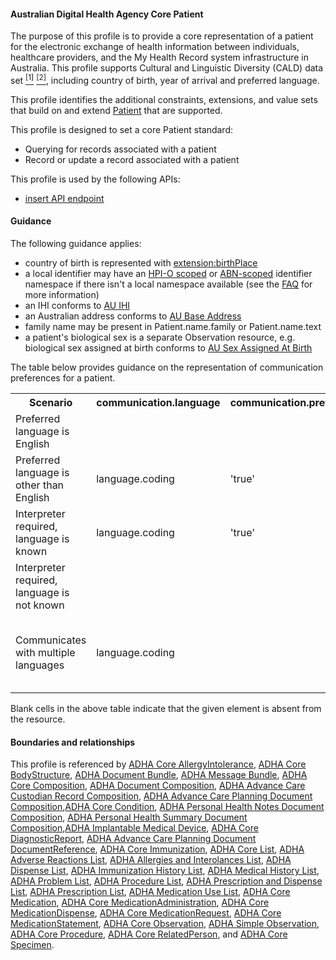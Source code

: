 #### Australian Digital Health Agency Core Patient
The purpose of this profile is to provide a core representation of a patient for the electronic exchange of health information between individuals, healthcare providers, and the My Health Record system infrastructure in Australia. This profile supports Cultural and Linguistic Diversity (CALD) data set [<sup>[1]</sup>](https://www.abs.gov.au/AUSSTATS/abs@.nsf/Latestproducts/1289.0Main%20Features11999) [<sup>[2]</sup>](https://meteor.aihw.gov.au/content/index.phtml/itemId/491352), including country of birth, year of arrival and preferred language.

This profile identifies the additional constraints, extensions, and value sets that build on and extend [Patient](http://hl7.org/fhir/R4/patient.html) that are supported. 

This profile is designed to set a core Patient standard:
* Querying for records associated with a patient
* Record or update a record associated with a patient

This profile is used by the following APIs:
* [insert API endpoint](StructureDefinition-TBD-1.html)


#### Guidance
The following guidance applies:
* country of birth is represented with [extension:birthPlace](StructureDefinition-patient-ident-1-definitions.html#Patient.extension:birthPlace)
* a local identifier may have an [HPI-O scoped](http://ns.electronichealth.net.au/id/hpio-scoped/medicalrecord/1.0/index.html) or [ABN-scoped](http://ns.electronichealth.net.au/id/abn-scoped/medicalrecord/1.0/index.html) identifier namespace if there isn't a local namespace available (see the [FAQ](https://github.com/AuDigitalHealth/ci-fhir-r4/wiki/Frequently-Asked-Questions) for more information)
* an IHI conforms to [AU IHI](http://build.fhir.org/ig/hl7au/au-fhir-base/StructureDefinition-au-address.html)
* an Australian address conforms to [AU Base Address](http://build.fhir.org/ig/hl7au/au-fhir-base/StructureDefinition-au-ihi.html)
* family name may be present in Patient.name.family or Patient.name.text
* a patient's biological sex is a separate Observation resource, e.g. biological sex assigned at birth conforms to [AU Sex Assigned At Birth](http://build.fhir.org/ig/hl7au/au-fhir-base/StructureDefinition-au-sexassignedatbirth.html)

The table below provides guidance on the representation of communication preferences for a patient.
<table class="list" style="width:100%">
    <colgroup>
       <col span="1" style="width: 20%;"/>
       <col span="1" style="width: 18%;"/>
       <col span="1" style="width: 18%;"/>
       <col span="1" style="width: 20%;"/>
       <col span="1" style="width: 24%;"/>
    </colgroup>
	<tbody>
      <tr>
        <th>Scenario</th>
        <th>communication.language</th>
        <th>communication.preferred</th>
        <th>extension:interpreterRequired</th>
		<th>Notes</th>
      </tr>
      <tr>
        <td>Preferred language is English</td>
        <td></td>
        <td></td>
        <td></td>
        <td>No element sent, as per the guidance in the <a href="http://hl7.org/fhir/patient-definitions.html#Patient.communication">Comments</a> of Patient.communication</td>
      </tr>
      <tr>
        <td>Preferred language is other than English</td>
        <td>language.coding</td>
        <td>'true'</td>
        <td></td>
        <td></td>
      </tr>
      <tr>
        <td>Interpreter required, language is known</td>
        <td>language.coding</td>
        <td>'true'</td>
        <td>'true'</td>
        <td></td>
      </tr>
      <tr>
        <td>Interpreter required, language is not known</td>
        <td></td>
        <td></td>
        <td>'true'</td>
        <td></td>
      </tr>
      <tr>
        <td>Communicates with multiple languages</td>
        <td>language.coding</td>
        <td></td>
        <td></td>
        <td>Each language instantiated in separate communication nodes; communication.preferred and extension:interpreterRequired may be sent as needed.</td>
      </tr>
    </tbody>
</table>

Blank cells in the above table indicate that the given element is absent from the resource.

#### Boundaries and relationships
This profile is referenced by 
[ADHA Core AllergyIntolerance](StructureDefinition-dh-allergyintolerance-core-1.html), 
[ADHA Core BodyStructure](StructureDefinition-dh-bodystructure-core-1.html),
[ADHA Document Bundle](StructureDefinition-dh-bundle-document-1.html), 
[ADHA Message Bundle](StructureDefinition-dh-bundle-message-1.html),
[ADHA Core Composition](StructureDefinition-dh-composition-core-1.html), 
[ADHA Document Composition](StructureDefinition-dh-composition-document-1.html),
[ADHA Advance Care Custodian Record Composition](StructureDefinition-dh-composition-document-1.html),
[ADHA Advance Care Planning Document Composition](StructureDefinition-dh-composition-document-1.html),[ADHA Core Condition](StructureDefinition-dh-condition-core-1.html), 
[ADHA Personal Health Notes Document Composition](StructureDefinition-dh-composition-phn-1.html),
[ADHA Personal Health Summary Document Composition](StructureDefinition-dh-composition-phs-1.html),[ADHA Implantable Medical Device](StructureDefinition-dh-device-implantable-1.html), 
[ADHA Core DiagnosticReport](StructureDefinition-dh-diagnosticreport-core-1.html),
[ADHA Advance Care Planning Document DocumentReference](StructureDefinition-dh-documentreference-core-1.html), 
[ADHA Core Immunization](StructureDefinition-dh-immunization-core-1.html),
[ADHA Core List](StructureDefinition-dh-list-core-1.html),
[ADHA Adverse Reactions List](StructureDefinition-dh-list-adv-1.html),
[ADHA Allergies and Interolances List](StructureDefinition-dh-list-ai-1.html),
[ADHA Dispense List](StructureDefinition-dh-list-disp-1.html),
[ADHA Immunization History List](StructureDefinition-dh-list-imm-1.html),
[ADHA Medical History List](StructureDefinition-dh-list-pdl-1.html),
[ADHA Problem List](StructureDefinition-dh-list-cond-1.html),
[ADHA Procedure List](StructureDefinition-dh-list-proc-1.html),
[ADHA Prescription and Dispense List](StructureDefinition-dh-list-pdl-1.html),
[ADHA Prescription List](StructureDefinition-dh-list-pres-1.html),
[ADHA Medication Use List](StructureDefinition-dh-list-meds-1.html),
[ADHA Core Medication](StructureDefinition-dh-medication-core-1.html),
[ADHA Core MedicationAdministration](StructureDefinition-dh-medicationadministration-core-1.html),
[ADHA Core MedicationDispense](StructureDefinition-dh-medicationdispense-1.html),
[ADHA Core MedicationRequest](StructureDefinition-dh-medicationrequest-1.html), 
[ADHA Core MedicationStatement](StructureDefinition-dh-medicationstatement-core-1.html),
[ADHA Core Observation](StructureDefinition-dh-observation-core-1.html), 
[ADHA Simple Observation](StructureDefinition-dh-observation-simple-1.html),
[ADHA Core Procedure](StructureDefinition-dh-procedure-core-1.html),
[ADHA Core RelatedPerson](StructureDefinition-dh-relatedperson-core-1.html), and
[ADHA Core Specimen](StructureDefinition-dh-specimen-core-1.html).